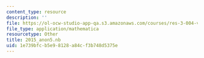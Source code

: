 ```yaml
---
content_type: resource
description: ''
file: https://ol-ocw-studio-app-qa.s3.amazonaws.com/courses/res-3-004-visualizing-materials-science-fall-2017/1e739bfcb5e98128a84cf3b748d5375e_2015_anon5.nb
file_type: application/mathematica
resourcetype: Other
title: 2015_anon5.nb
uid: 1e739bfc-b5e9-8128-a84c-f3b748d5375e
---
```

